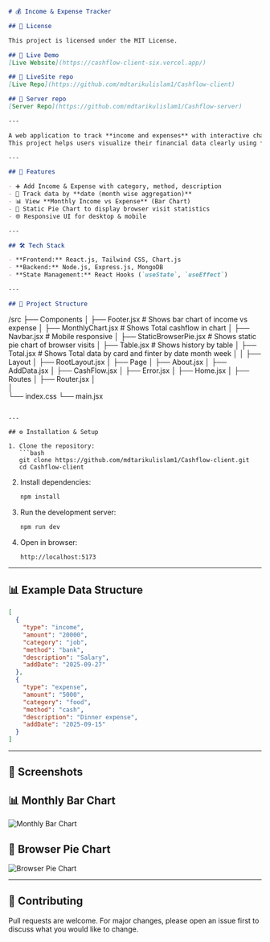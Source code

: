 ```markdown
# 💰 Income & Expense Tracker

## 📜 License

This project is licensed under the MIT License.

## 🔗 Live Demo
[Live Website](https://cashflow-client-six.vercel.app/)

## 🔗 LiveSite repo
[Live Repo](https://github.com/mdtarikulislam1/Cashflow-client)

## 🔗 Server repo
[Server Repo](https://github.com/mdtarikulislam1/Cashflow-server)

---

A web application to track **income and expenses** with interactive charts.  
This project helps users visualize their financial data clearly using **Bar Chart** and **Pie Chart** (browser visits or any static analytics).

---

## 🚀 Features

- ➕ Add Income & Expense with category, method, description
- 📅 Track data by **date (month wise aggregation)**
- 📊 View **Monthly Income vs Expense** (Bar Chart)
- 🥧 Static Pie Chart to display browser visit statistics
- 🌐 Responsive UI for desktop & mobile

---

## 🛠️ Tech Stack

- **Frontend:** React.js, Tailwind CSS, Chart.js
- **Backend:** Node.js, Express.js, MongoDB
- **State Management:** React Hooks (`useState`, `useEffect`)

---

## 📂 Project Structure

```

/src
├── Components
│    ├── Footer.jsx   # Shows bar chart of income vs expense
│    ├── MonthlyChart.jsx # Shows Total cashflow in chart
│    ├── Navbar.jsx # Mobile responsive
│    ├── StaticBrowserPie.jsx # Shows static pie chart of browser visits
│    ├── Table.jsx # Shows history by table
│    ├── Total.jsx # Shows Total data by card and finter by date month week 
│
│
├── Layout
│    ├── RootLayout.jsx
│
├── Page
│    ├── About.jsx
│    ├── AddData.jsx
│    ├── CashFlow.jsx
│    ├── Error.jsx
│    ├── Home.jsx
│
├── Routes
│    ├── Router.jsx
│   
│   
└── index.css
└── main.jsx

````

---

## ⚙️ Installation & Setup

1. Clone the repository:
   ```bash
   git clone https://github.com/mdtarikulislam1/Cashflow-client.git
   cd Cashflow-client

````

2. Install dependencies:

   ```bash
   npm install
   ```

3. Run the development server:

   ```bash
   npm run dev
   ```

4. Open in browser:

   ```
   http://localhost:5173
   ```

---

## 📊 Example Data Structure

```json
[
  {
    "type": "income",
    "amount": "20000",
    "category": "job",
    "method": "bank",
    "description": "Salary",
    "addDate": "2025-09-27"
  },
  {
    "type": "expense",
    "amount": "5000",
    "category": "food",
    "method": "cash",
    "description": "Dinner expense",
    "addDate": "2025-09-15"
  }
]
```

---

## 📸 Screenshots

## 📊 Monthly Bar Chart
![Monthly Bar Chart](https://i.postimg.cc/xCJTn8VZ/Screenshot-2025-09-28-154015.png)

## 🥧 Browser Pie Chart
![Browser Pie Chart](https://i.postimg.cc/VkgNF2Fq/Screenshot-2025-09-28-154032.png)


---

## 🤝 Contributing

Pull requests are welcome. For major changes, please open an issue first to discuss what you would like to change.



```
